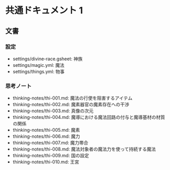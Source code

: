 # 共通ドキュメント 1
## 文書
### 設定
- settings/divine-race.gsheet: 神族
- settings/magic.yml:          魔法
- settings/things.yml:         物事

### 思考ノート
- thinking-notes/thi-001.md: 魔法の行使を阻害するアイテム
- thinking-notes/thi-002.md: 魔素器官の魔素存在への干渉
- thinking-notes/thi-003.md: 真像の次元
- thinking-notes/thi-004.md: 魔導における魔法回路の付与と魔導基材の材質の関係
- thinking-notes/thi-005.md: 魔素
- thinking-notes/thi-006.md: 魔力
- thinking-notes/thi-007.md: 魔力帯合
- thinking-notes/thi-008.md: 魔法対象者の魔法力を使って持続する魔法
- thinking-notes/thi-009.md: 国の設定
- thinking-notes/thi-010.md: 王宮
